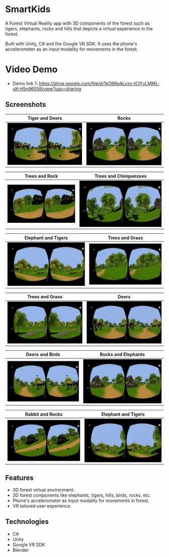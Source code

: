 # SmartKids
A Forest Virtual Reality app with 3D components of the forest such as tigers, elephants, rocks and hills that depicts a virtual experience in the forest. 

Built with Unity, C# and the Google VR SDK. It uses the phone's accelerometer as an input modality for movements in the forest. 

# Video Demo
* Demo link 1: https://drive.google.com/file/d/1kOR6eALvzv-tClYyLMML-uK-H5n96559/view?usp=sharing

 
## Screenshots
Tiger and Deers            |  Rocks
:-------------------------:|:-------------------------:
![Tiger and Deers](https://github.com/codingoliver/forest_vr/blob/master/Screenshots/shot1.png) | ![Rocks](https://github.com/codingoliver/forest_vr/blob/master/Screenshots/shot2.png) 

Trees and Rock             |  Trees and Chimpanzees
:-------------------------:|:-------------------------:
![Trees and Rock](https://github.com/codingoliver/forest_vr/blob/master/Screenshots/shot3.png) | ![Trees and Chimpanzees](https://github.com/codingoliver/forest_vr/blob/master/Screenshots/shot4.png) 

Elephant and Tigers            |  Trees and Grass 
:-------------------------:|:-------------------------:
![Elephant and Tigers](https://github.com/codingoliver/forest_vr/blob/master/Screenshots/shot5.png) | ![Trees and Grass](https://github.com/codingoliver/forest_vr/blob/master/Screenshots/shot6.png) 

Trees and Grass           |  Deers
:-------------------------:|:-------------------------:
![Trees and Grass](https://github.com/codingoliver/forest_vr/blob/master/Screenshots/shot7.png) | ![Deers](https://github.com/codingoliver/forest_vr/blob/master/Screenshots/shot8.png) 

Deers and Birds           |  Rocks and Elephants
:-------------------------:|:-------------------------:
![Deers and Birds](https://github.com/codingoliver/forest_vr/blob/master/Screenshots/shot9.png) | ![Rocks and Elephants](https://github.com/codingoliver/forest_vr/blob/master/Screenshots/shot10.png) 

Rabbit and Rocks           |  Elephant and Tigers
:-------------------------:|:-------------------------:
![Rabbit and Rocks](https://github.com/codingoliver/forest_vr/blob/master/Screenshots/shot11.png) | ![Elephant and Tigers](https://github.com/codingoliver/forest_vr/blob/master/Screenshots/shot12.png) 


## Features
* 3D forest virtual environment.
* 3D forest components like elephants, tigers, hills, birds, rocks, etc.
* Phone's accelerometer as input modality for movements in forest.
* VR tailored user experience.


## Technologies
* C#
* Unity
* Google VR SDK
* Blender
